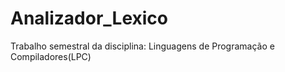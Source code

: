 # Analizador_Lexico
Trabalho semestral da disciplina: Linguagens de Programação e Compiladores(LPC)
